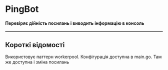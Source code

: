 # PingBot
#### Перевіряє дійність посилань і виводить інформацію в консоль
-------------
## Короткі відомості
Використовує паттерн workerpool.
Конфігурація доступна в main.go. Там же доступна і зміна посилань
